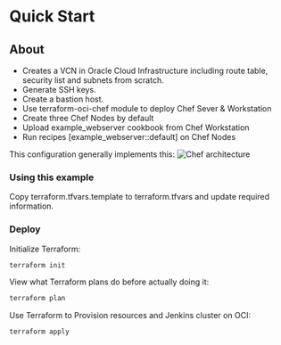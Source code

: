# Quick Start
## About
- Creates a VCN in Oracle Cloud Infrastructure including route table, security list and subnets from scratch. 
- Generate SSH keys.
- Create a bastion host.
- Use terraform-oci-chef module to deploy Chef Sever & Workstation
- Create three Chef Nodes by default
- Upload example_webserver cookbook from Chef Workstation
- Run recipes [example_webserver::default] on Chef Nodes
 
This configuration generally implements this:
![Chef architecture](https://confluence.oci.oraclecorp.com/rest/gliffy/1.0/embeddedDiagrams/b0008630-895b-4a70-99ba-7d8c14e12eb1.png)

### Using this example
Copy terraform.tfvars.template to terraform.tfvars and update required information.

### Deploy  
Initialize Terraform:
```bash
terraform init
```
View what Terraform plans do before actually doing it:
```bash
terraform plan
```
Use Terraform to Provision resources and Jenkins cluster on OCI:
```bash
terraform apply
```